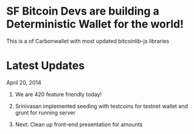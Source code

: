 # SF Bitcoin Devs are building a Deterministic Wallet for the world!
This is a of Carbonwallet with most updated bitcoinlib-js libraries

# Latest Updates
April 20, 2014

1. We are 420 feature friendly today!

2. Srinivasan implemented seeding with testcoins for testnet wallet and grunt for running server

3. Next: Clean up front-end presentation for amounts
